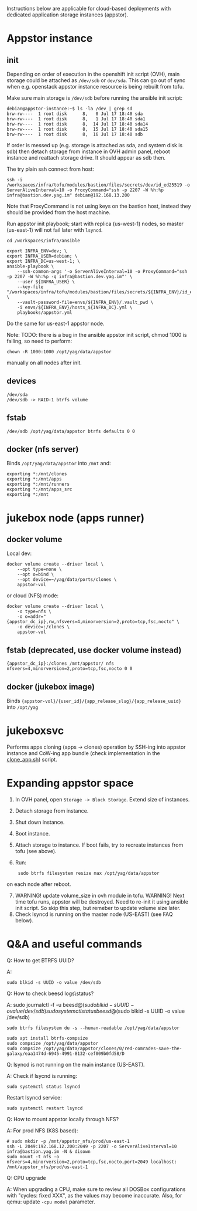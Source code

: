 Instructions below are applicable for cloud-based deployments with dedicated application storage instances (appstor).

# Appstor instance

## init

Depending on order of execution in the openshift init script (OVH), main storage could be attached as `/dev/sdb` or 
`dev/sda`. This can go out of sync when e.g. openstack appstor instance resource is being rebuilt from tofu.

Make sure main storage is `/dev/sdb` before running the ansible init script:

    debian@appstor-instance:~$ ls -la /dev | grep sd
    brw-rw----  1 root disk      8,   0 Jul 17 18:40 sda
    brw-rw----  1 root disk      8,   1 Jul 17 18:40 sda1
    brw-rw----  1 root disk      8,  14 Jul 17 18:40 sda14
    brw-rw----  1 root disk      8,  15 Jul 17 18:40 sda15
    brw-rw----  1 root disk      8,  16 Jul 17 18:40 sdb

If order is messed up (e.g. storage is attached as sda, and system disk is sdb) then detach storage from instance in
OVH admin panel, reboot instance and reattach storage drive. It should appear as sdb then.

The try plain ssh connect from host:

    ssh -i /workspaces/infra/tofu/modules/bastion/files/secrets/dev/id_ed25519 -o ServerAliveInterval=10 -o ProxyCommand="ssh -p 2207 -W %h:%p infra@bastion.dev.yag.im" debian@192.168.13.200

Note that ProxyCommand is not using keys on the bastion host, instead they should be provided from the host machine.

Run appstor init playbook; start with replica (us-west-1) nodes, so master (us-east-1) will not fail later with `lsyncd`.

    cd /workspaces/infra/ansible

    export INFRA_ENV=dev; \
    export INFRA_USER=debian; \
    export INFRA_DC=us-west-1; \
    ansible-playbook \
        --ssh-common-args '-o ServerAliveInterval=10 -o ProxyCommand="ssh -p 2207 -W %h:%p -q infra@bastion.dev.yag.im"' \
        --user ${INFRA_USER} \
        --key-file "/workspaces/infra/tofu/modules/bastion/files/secrets/${INFRA_ENV}/id_ed25519" \
        --vault-password-file=envs/${INFRA_ENV}/.vault_pwd \
        -i envs/${INFRA_ENV}/hosts_${INFRA_DC}.yml \
        playbooks/appstor.yml

Do the same for us-east-1 appstor node.

Note: TODO: there is a bug in the ansible appstor init script, chmod 1000 is failing, so need to perform:

    chown -R 1000:1000 /opt/yag/data/appstor

manually on all nodes after init.

## devices

    /dev/sda
    /dev/sdb -> RAID-1 btrfs volume

## fstab
    
    /dev/sdb /opt/yag/data/appstor btrfs defaults 0 0

## docker (nfs server)

Binds `/opt/yag/data/appstor` into `/mnt` and:

    exporting *:/mnt/clones
    exporting *:/mnt/apps
    exporting *:/mnt/runners
    exporting *:/mnt/apps_src
    exporting *:/mnt

# jukebox node (apps runner)

## docker volume

Local dev:

    docker volume create --driver local \
        --opt type=none \
        --opt o=bind \
        --opt device=~/yag/data/ports/clones \
        appstor-vol

or cloud (NFS) mode:

    docker volume create --driver local \
        -o type=nfs \
        -o o=addr="{appstor_dc_ip},rw,nfsvers=4,minorversion=2,proto=tcp,fsc,nocto" \
        -o device=:/clones \
        appstor-vol

## fstab (deprecated, use docker volume instead)

    {appstor_dc_ip}:/clones /mnt/appstor/ nfs nfsvers=4,minorversion=2,proto=tcp,fsc,nocto 0 0

## docker (jukebox image)

Binds `{appstor-vol}/{user_id}/{app_release_slug}/{app_release_uuid}` into `/opt/yag`

# jukeboxsvc

Performs apps cloning (apps -> clones) operation by SSH-ing into appstor instance and CoW-ing app bundle
(check implementation in the [clone_app.sh](../ansible/roles/appstor/files/clone_app.sh)) script.

# Expanding appstor space

1. In OVH panel, open `Storage -> Block Storage`. Extend size of instances.
2. Detach storage from instance.
3. Shut down instance.
4. Boot instance.
5. Attach storage to instance.
If boot fails, try to recreate instances from tofu (see above).
6. Run:

        sudo btrfs filesystem resize max /opt/yag/data/appstor

on each node after reboot.

7. WARNING! update volume_size in ovh module in tofu. WARNING! Next time tofu runs, appstor will be destroyed. 
Need to re-init it using ansible init script. So skip this step, but remeber to update volume size later.
8. Check lsyncd is running on the master node (US-EAST) (see FAQ below).

# Q&A and useful commands

Q: How to get BTRFS UUID?

A:

    sudo blkid -s UUID -o value /dev/sdb

Q: How to check beesd logs\status?

A:
    sudo journalctl -f -u beesd@$(sudo blkid -s UUID -o value /dev/sdb)
    sudo systemctl status beesd@$(sudo blkid -s UUID -o value /dev/sdb)
    
    sudo btrfs filesystem du -s --human-readable /opt/yag/data/appstor
    
    sudo apt install btrfs-compsize
    sudo compsize /opt/yag/data/appstor
    sudo compsize /opt/yag/data/appstor/clones/0/red-comrades-save-the-galaxy/eaa1474d-6945-4991-8132-cef009b0fd58/D

Q: lsyncd is not running on the main instance (US-EAST).

A: Check if lsycnd is running:

    sudo systemctl status lsyncd

Restart lsyncd service:

    sudo systemctl restart lsyncd

Q: How to mount appstor locally through NFS?

A: For prod NFS (K8S based):

    # sudo mkdir -p /mnt/appstor_nfs/prod/us-east-1
    ssh -L 2049:192.168.12.200:2049 -p 2207 -o ServerAliveInterval=10  infra@bastion.yag.im -N & disown
    sudo mount -t nfs -o nfsvers=4,minorversion=2,proto=tcp,fsc,nocto,port=2049 localhost: /mnt/appstor_nfs/prod/us-east-1

Q: CPU upgrade

A: When upgrading a CPU, make sure to review all DOSBox configurations with "cycles: fixed XXX", as the values may 
become inaccurate. Also, for qemu: update `-cpu model` parameter.
